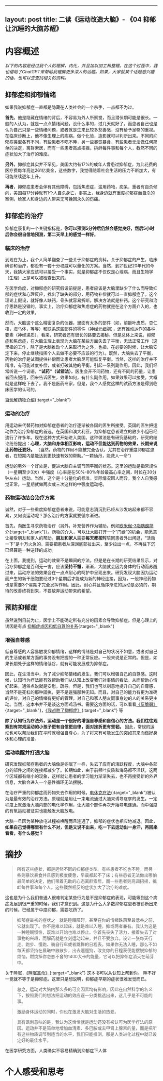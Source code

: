 
---
layout: post
title:  二读《运动改造大脑》- 《04 抑郁 让沉睡的大脑苏醒》
---

# 内容概述

*以下的内容是经过我个人的理解，内化，并且加以加工和整理。在这个过程中，我也借助了ChatGPT来帮助我理解更多深入的话题。如果，大家就某个话题感兴趣的话，也可以去查找相关的资料。*

## 抑郁症和抑郁情绪

如果我说抑郁症一直都是隐藏在人类社会的一个杀手，一点都不为过。

**首先**，他是隐藏在情绪的背后，不容易为外人所察觉，而且潜伏期可能是很长。一般的人认为，就是一点点情绪问题，没什么事的，过几天就好了。而患者自己也是认为自己只是一些情绪问题，或者就是生来比较多愁善感，没有给予足够的重视。在临床诊断上，他不像生理上的疾病，做个化验，造影就可以判断出来。不同的抑郁症类型各有不同，有些患者不吃不睡，另一些暴饮暴食，有些患者无法做任何简单的决定，离群索居，而有一些患者高点招摇，挑衅每件事和每个人，截然不同的症状加大了治疗的难度。

**另外**，抑郁症其实并不罕见，美国大约有17%的成年人曾患过抑郁症，为此花费的医疗费每年高达261亿美金，这些数字，我觉得随着社会生活的压力不断加大，有可能继续逐年上升。

**再者**，抑郁症患者会伴有其他障碍，包括焦虑症，滥用药物，痴呆，重者有自杀倾向，美国每17分钟就有1个人自杀身亡，事实上，我身边就有重度抑郁症而自杀的案例，给家人和身边的人带来无可挽回永久的伤痛。


## 抑郁症的治疗

抑郁症康复的一个关键指标是，**你可以预测5分钟后仍然会感觉良好，然后5小时后你会很自信地预测，第二天早上的感觉一样好**。

### 临床的治疗

到现在为止，我个人简单翻查了一些关于抑郁症的资料，关于抑郁症的产生，临床确诊和治疗，都没有一套十分权威可以量化的方案。当然，到21世纪20年代的今天，我猜大家应该可以接受一个事实，就是抑郁症不仅仅是心理病，而且生物学（生理）上是可以被检查出来的。

在医学角度，对抑郁症的研究假设前提是，患者应该是大脑里缺少了什么而导致抑郁的症状和心理反应，找出了缺失的部分，用药物补偿就可以一直抑郁症了。这个理论上假设，就好像人缺钙，骨头就容易折断，解决方法就是补钙。这个研究和治疗思路是没错的。事实上，治疗抑郁症和焦虑症的药物就是在这个方面介入的，也收到一定的效果。

然而，大脑这个这么精密复杂的仪器，里面有太多的部件（如，前额叶皮质，杏仁核，海马体，等等）和联系这些部件的零件（神经元细胞），还有推动运作的各种要素（神经递质），看来，研究者还有很长的路要去揭秘。但是总体上来说，抑郁症和焦虑症，在大脑生理上表现为大脑在某些方面失去了平衡，无法正常工作（这里指的工作，除了是大脑推动个人采取行为之外，也指，在必要的时候，让大脑安定下来，停止继续指挥个人去做不必要不应该的行为）。既然，大脑失去了平衡，药物的治疗是试图提供补偿而让患者大脑尽可能恢复平衡。当然，这样的治疗并不精准，有可能过度补偿，或者打破其他的平衡，引起一系列副作用。因此，我们经常听说一个词语，**“试药”（试错法）**。医生会开不同药物，还有不同的药量，让患者回去服用，回来告诉医生，效果如何，有什么副作用。如果效果可以接受，大概就是这样吃下去了。我不是医药专家，但是，我个人感觉这样的试药方法是得到临床医学的认可的。

[百忧解药物介绍](https://chatgpt.com/share/66ff8a69-7944-800c-8412-6601aafcdc41){:target="_blank"}

### 运动的治疗

用运动来代替药物对抑郁症患者的治疗逐渐被各国的医生所接受。英国的医生把运动作为治疗抑郁症的首选。在英国和澳大利亚，为抑郁症患者建立的散步小组已经流行了许多年。现在这种方式开始进入美国。这种做法是有研究基础的，研究的结论纷纷提出：**心理，大脑和身体相互影响，运动不但能达到药物的效果，长期来说比药物还要好。** （当然，药物的作用不能被完全否认，尤其在治疗重度抑郁症患者，在短期内是能达到更快速有效的帮助。”一颗仙丹，能救人一命“）

运动的另外一个好处是，促进大脑自主调节回平衡的状态。这里的运动是指常规性（一星期至少3次）中强度（心率是在50%-80%年龄最高心率之间，时长在30分钟左右）运动。当然，这个是十分量化的标准。实际情况因人而异，我个人自我感觉正常，一星期就做两次或三次这样的中强度运动吧。

### 药物运动结合治疗方案

诚然，对于一些重度抑郁症患者来说，可能意志消沉到已经从沙发站起来都不容易，又何谈运动呢？那么治疗的方案就要循序渐进。

首先，向医生寻求药物治疗（另外，补充营养作为辅助，例如[欧米伽-3脂肪酸简介](https://chatgpt.com/share/67088682-68c8-800c-aaca-8ac80a34ed8d){:target="_blank"}）。药物的介入，可以让大脑打开一个“门缝”的机会，能愿意让接受朋友和家人的帮助。**朋友和家人**需要**每天都按时**陪同患者外出闲逛，“活动一下”是十万火急的，需要把患者从深渊底部拉出来，至少拉出一点，不再往下沉已经算是一种逆转的成功。

在上面，我提到，运动的效果不是瞬间的疗法，但是是在长期的研究结果显示，对治疗抑郁症是百利无一害。应该**坚持不懈**，渐渐，大脑就会因为身体的行动而苏醒过来，运动疗法的效果会在一点点耐心的呵护中呈现出来。研究发现大脑因为运动而产生的新干细胞要经过3个星期后才能成为新的神经连接，因为，一般神经药物也是需要3个星期才完全发挥作用。因此，耐心并且循序渐进的运动是必须的，期待的改善终将到来，不要放弃运动带来的希望。


## 预防抑郁症

虽然说到目前为止，医学上不能确定所有充分的因素会导致抑郁症。但是心理上的诱因是有点
[抑郁症成因和低自尊的关系](https://chatgpt.com/share/6708807c-0980-800c-a4b8-aaeba61a158f){:target="_blank"}

### 增强自尊感

低自尊感的人容易触发抑郁情绪，这样的情绪是对自己的状况不如意，或者对自己的生活或者某方面的事务没有把握的一种正常反应。一般来说是正常的。但是，如果长期处于这样的情绪低谷，就有可能发展成为抑郁症。

因此，在生活当中，为了减少抑郁情绪的发生，我们可以增强自己的自尊感。这时候，认知行为疗法能有效帮助我们从认知上改变我们对事情的看法，从而帮助心情好起来。通俗点说就是安慰，疏导。但是，我们也可以刻意地提升自己的自尊感，当然不是死杠的那种固执，更不是逞强那种无知。而且，对自己的能力有更为准确的评价，对自己的情绪有更好的管理，对自己和家人朋友同事身边的人的关系更主动。当然，这本书并不是谈这方面鸡汤书。需要这方面的话，可以看看[《反脆弱》](https://book.douban.com/subject/25782902/){:target="_blank"}，[《我战胜了抑郁症》](https://book.douban.com/subject/26641750/){:target="_blank"} 等

**除了认知行为疗法外，运动是一个很好的增强自尊感和自信心的方法。我们往往观察到有常规运动的小孩子更有自信更自律，面对挫折更有坚韧。** 因此，常规的运动也可以帮助我们在平时就增强自尊心，为了将来有可能发生的突如其来而做好身体和心理的准备。


### 运动唤醒并打通大脑

研究发现抑郁症患者的大脑像是冬眠了一样，失去了应有的活跃程度，大脑中各部分的部件之间的连接都减少了。长期如此，由于前额叶皮质和海马都不活跃，这两个区域都有缩小的现象，这样就让患者的学习能力渐渐失去，也不再接受新的外界信息，大脑会进入一个恶性循环无法摆脱。

在治疗严重的抑郁症而药物失去作用的时候，[电休克疗法](https://chatgpt.com/share/6708b430-a770-800c-9b91-6277d09b5207){:target="_blank"}被认为是最有效的治疗方法。原理就是用让一束电流通过大脑来诱导痉挛的发生。一定程度上就激活大脑内部的电化学作用，让大脑个部件再次开始导电连通。而中强度的有氧运动被证实也能触发大脑放电。

大脑一旦因为某种放电过程被唤醒而且连通了，抑郁的症状也相应地减退。因此，**如果自己觉得哪里有什么不对，但是又说不出来，吃一下去运动出一身汗，再回来看看，有什么感觉？**


# 摘抄

> 所有这些症状，都是迥然不同的抑郁症类型。有些患者不吃也不睡，而另一些则暴饮暴食并且感到极度疲惫，早晨都起不了床；有些患者无法做出哪怕最简单的决定，他们带着无助的心态离群索居，而一些患者则高调招摇，挑衅每件事和每个人。这些截然相反的症状加大了治疗的难度。

这也是为什么我们普通人很难判定某些行为是不是抑郁症的表现，可能等到这个病症发展到很严重的时候，我们才意识到。这是为什么大多数抑郁症患者被诊断出来的时候，已经属于中度抑郁，需要吃药了。

> 抑郁症最初的症状之一就是睡眠障碍，甚至在你的情绪跌落至最低谷之前，它就出现了。你不是难以起床，就是难以入睡，抑或两者兼有。我认为这是一种睡眠惯性，既难以开始也难以停止。你首先丧失了活力，接着失去了对事物的兴趣，而解药就是立刻运动起来，并且不要放弃。设计一张每天行走、跑步、慢跑、骑自行车或者跳舞的日程表。如果你无法入睡，那么不如每天都坚持在晨曦中散散步，出去遛遛狗，改变你的日程表便能摆脱抑郁的烦恼。燃烧掉你恋恋不舍的1400大卡的能量，它可以把抑郁症消灭在萌芽中。

关于睡眠，[《睡眠革命》](https://book.douban.com/subject/27023900/){:target="_blank"} 这本书可以从认知上帮到你。 睡不好一觉就不等于是抑郁症。这里只是想说明，抑郁症早期的症状很难发觉而已。

> 总之，运动对大脑内那么多的可变因素均有影响，因此在自然科学的名义下，按照我们的想法把运动的效应逐一分类挑选出来，这几乎是不可能的事。
 
> 激励身体运动的同时，你也在激发大脑对生活的热爱。
 
> 具有讽刺意味的是，我认为这恰恰就是运动还没有被认可为医学疗法的原因。运动并不是简单地增加血清素、多巴胺或去甲肾上腺素的量，而是把所有这些物质调节到适当的水平，我们只能推测，那是人类进化过程中就已设定好的最佳水平。

在医学研究方面，人类确实不容易精确到抑郁症下人体



# 个人感受和思考




















<!--stackedit_data:
eyJoaXN0b3J5IjpbLTIxMjA2NDU4MzgsLTkyNTY4NzE0NywxMT
E0MTcyMDcwLDQ4MjA4MjcwNSwyMDc1MTc1OTE5LC01OTEzOTgx
NDksLTM2NjAwNDgyNSw1NzIyOTAxNzQsLTI4NDUxMTExNCwtNz
I0NDU0MTg4LDEzMTExNDE2NjYsNzE3MjQzNTE2LC0xMDg3MjA0
NzUwLC0xMzk2OTI1OTM0LC05NDYxODU1MiwxMTg1NTM2MzgyLD
E4NDI3OTY3MTEsLTgyMTA1MjkwMCwzNTg4MjQxMTVdfQ==
-->
